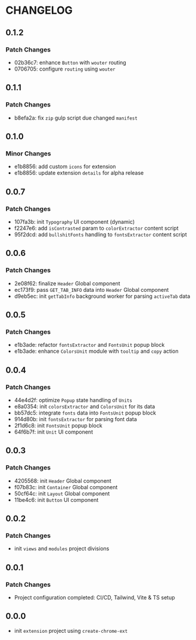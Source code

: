# CHANGELOG

## 0.1.2

### Patch Changes

- 02b36c7: enhance `Button` with `wouter` routing
- 0706705: configure `routing` using `wouter`

## 0.1.1

### Patch Changes

- b8efa2a: fix `zip` gulp script due changed `manifest`

## 0.1.0

### Minor Changes

- e1b8856: add custom `icons` for extension
- e1b8856: update extension `details` for alpha release

## 0.0.7

### Patch Changes

- 107fa3b: init `Typography` UI component (dynamic)
- f2247e6: add `isContrasted` param to `colorExtractor` content script
- 95f2dcd: add `bullshitFonts` handling to `fontsExtractor` content script

## 0.0.6

### Patch Changes

- 2e08f62: finalize `Header` Global component
- ec173f9: pass `GET_TAB_INFO` data into `Header` Global component
- d9eb5ec: init `getTabInfo` background worker for parsing `activeTab` data

## 0.0.5

### Patch Changes

- e1b3ade: refactor `fontsExtractor` and `FontsUnit` popup block
- e1b3ade: enhance `ColorsUnit` module with `tooltip` and `copy` action

## 0.0.4

### Patch Changes

- 44e4d2f: optimize `Popup` state handling of `Units`
- e8a0354: init `colorsExtractor` and `ColorsUnit` for its data
- bb57dc5: integrate `fonts` data into `FontsUnit` popup block
- 914d80b: init `fontsExtractor` for parsing font data
- 2f1d6c8: init `FontsUnit` popup block
- 64f6b7f: init `Unit` UI component

## 0.0.3

### Patch Changes

- 4205568: init `Header` Global component
- f07b83c: init `Container` Global component
- 50cf64c: init `Layout` Global component
- 11be4c6: init `Button` UI component

## 0.0.2

### Patch Changes

- init `views` and `modules` project divisions

## 0.0.1

### Patch Changes

- Project configuration completed: CI/CD, Tailwind, Vite & TS setup

## 0.0.0

- init `extension` project using `create-chrome-ext`
